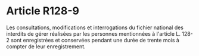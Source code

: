 # Article R128-9

<div align="left">Les consultations, modifications et interrogations du fichier national des interdits de gérer réalisées par les personnes mentionnées à l'article L. 128-2 sont enregistrées et conservées pendant une durée de trente mois à compter de leur enregistrement.</div>
